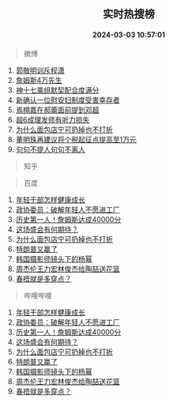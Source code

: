 <div align="center"><h2>实时热搜榜</h2><h4>2024-03-03 10:57:01</h4></div>

> 微博  

1. [郭敬明训斥程潇](https://s.weibo.com/weibo?q=%23%E9%83%AD%E6%95%AC%E6%98%8E%E8%AE%AD%E6%96%A5%E7%A8%8B%E6%BD%87%23&t=31&band_rank=1&Refer=top)<br />
2. [詹姆斯4万先生](https://s.weibo.com/weibo?q=%23%E8%A9%B9%E5%A7%86%E6%96%AF4%E4%B8%87%E5%85%88%E7%94%9F%23&t=31&band_rank=2&Refer=top)<br />
3. [神十七乘组默契配合度满分](https://s.weibo.com/weibo?q=%23%E7%A5%9E%E5%8D%81%E4%B8%83%E4%B9%98%E7%BB%84%E9%BB%98%E5%A5%91%E9%85%8D%E5%90%88%E5%BA%A6%E6%BB%A1%E5%88%86%23&t=31&band_rank=3&Refer=top)<br />
4. [新确认一位慰安妇制度受害幸存者](https://s.weibo.com/weibo?q=%23%E6%96%B0%E7%A1%AE%E8%AE%A4%E4%B8%80%E4%BD%8D%E6%85%B0%E5%AE%89%E5%A6%87%E5%88%B6%E5%BA%A6%E5%8F%97%E5%AE%B3%E5%B9%B8%E5%AD%98%E8%80%85%23&t=31&band_rank=4&Refer=top)<br />
5. [焉栩嘉在郝蕾面前提到邓超](https://s.weibo.com/weibo?q=%23%E7%84%89%E6%A0%A9%E5%98%89%E5%9C%A8%E9%83%9D%E8%95%BE%E9%9D%A2%E5%89%8D%E6%8F%90%E5%88%B0%E9%82%93%E8%B6%85%23&t=31&band_rank=5&Refer=top)<br />
6. [超6成理发师有听力损失](https://s.weibo.com/weibo?q=%23%E8%B6%856%E6%88%90%E7%90%86%E5%8F%91%E5%B8%88%E6%9C%89%E5%90%AC%E5%8A%9B%E6%8D%9F%E5%A4%B1%23&t=31&band_rank=6&Refer=top)<br />
7. [为什么面包店宁可扔掉也不打折](https://s.weibo.com/weibo?q=%23%E4%B8%BA%E4%BB%80%E4%B9%88%E9%9D%A2%E5%8C%85%E5%BA%97%E5%AE%81%E5%8F%AF%E6%89%94%E6%8E%89%E4%B9%9F%E4%B8%8D%E6%89%93%E6%8A%98%23&t=31&band_rank=7&Refer=top)<br />
8. [董明珠再建议将个税起征点提高至1万元](https://s.weibo.com/weibo?q=%23%E8%91%A3%E6%98%8E%E7%8F%A0%E5%86%8D%E5%BB%BA%E8%AE%AE%E5%B0%86%E4%B8%AA%E7%A8%8E%E8%B5%B7%E5%BE%81%E7%82%B9%E6%8F%90%E9%AB%98%E8%87%B31%E4%B8%87%E5%85%83%23&t=31&band_rank=8&Refer=top)<br />
9. [句句不提人句句不离人](https://s.weibo.com/weibo?q=%E5%8F%A5%E5%8F%A5%E4%B8%8D%E6%8F%90%E4%BA%BA%E5%8F%A5%E5%8F%A5%E4%B8%8D%E7%A6%BB%E4%BA%BA&t=31&band_rank=9&Refer=top)<br />

> 知乎  


> 百度  

1. [年轻干部怎样健康成长](https://www.baidu.com/s?wd=%E5%B9%B4%E8%BD%BB%E5%B9%B2%E9%83%A8%E6%80%8E%E6%A0%B7%E5%81%A5%E5%BA%B7%E6%88%90%E9%95%BF&sa=fyb_news&rsv_dl=fyb_news)<br />
2. [政协委员：破解年轻人不愿进工厂](https://www.baidu.com/s?wd=%E6%94%BF%E5%8D%8F%E5%A7%94%E5%91%98%EF%BC%9A%E7%A0%B4%E8%A7%A3%E5%B9%B4%E8%BD%BB%E4%BA%BA%E4%B8%8D%E6%84%BF%E8%BF%9B%E5%B7%A5%E5%8E%82&sa=fyb_news&rsv_dl=fyb_news)<br />
3. [历史第一人！詹姆斯达成40000分](https://www.baidu.com/s?wd=%E5%8E%86%E5%8F%B2%E7%AC%AC%E4%B8%80%E4%BA%BA%EF%BC%81%E8%A9%B9%E5%A7%86%E6%96%AF%E8%BE%BE%E6%88%9040000%E5%88%86&sa=fyb_news&rsv_dl=fyb_news)<br />
4. [这场盛会有何期待？](https://www.baidu.com/s?wd=%E8%BF%99%E5%9C%BA%E7%9B%9B%E4%BC%9A%E6%9C%89%E4%BD%95%E6%9C%9F%E5%BE%85%EF%BC%9F&sa=fyb_news&rsv_dl=fyb_news)<br />
5. [为什么面包店宁可扔掉也不打折](https://www.baidu.com/s?wd=%E4%B8%BA%E4%BB%80%E4%B9%88%E9%9D%A2%E5%8C%85%E5%BA%97%E5%AE%81%E5%8F%AF%E6%89%94%E6%8E%89%E4%B9%9F%E4%B8%8D%E6%89%93%E6%8A%98&sa=fyb_news&rsv_dl=fyb_news)<br />
6. [特朗普又赢了](https://www.baidu.com/s?wd=%E7%89%B9%E6%9C%97%E6%99%AE%E5%8F%88%E8%B5%A2%E4%BA%86&sa=fyb_news&rsv_dl=fyb_news)<br />
7. [韩国摄影师镜头下的杨幂](https://www.baidu.com/s?wd=%E9%9F%A9%E5%9B%BD%E6%91%84%E5%BD%B1%E5%B8%88%E9%95%9C%E5%A4%B4%E4%B8%8B%E7%9A%84%E6%9D%A8%E5%B9%82&sa=fyb_news&rsv_dl=fyb_news)<br />
8. [周杰伦王力宏林俊杰给陶喆送花篮](https://www.baidu.com/s?wd=%E5%91%A8%E6%9D%B0%E4%BC%A6%E7%8E%8B%E5%8A%9B%E5%AE%8F%E6%9E%97%E4%BF%8A%E6%9D%B0%E7%BB%99%E9%99%B6%E5%96%86%E9%80%81%E8%8A%B1%E7%AF%AE&sa=fyb_news&rsv_dl=fyb_news)<br />
9. [春捂就是多穿点？](https://www.baidu.com/s?wd=%E6%98%A5%E6%8D%82%E5%B0%B1%E6%98%AF%E5%A4%9A%E7%A9%BF%E7%82%B9%EF%BC%9F&sa=fyb_news&rsv_dl=fyb_news)<br />

> 哔哩哔哩  

1. [年轻干部怎样健康成长](https://www.baidu.com/s?wd=%E5%B9%B4%E8%BD%BB%E5%B9%B2%E9%83%A8%E6%80%8E%E6%A0%B7%E5%81%A5%E5%BA%B7%E6%88%90%E9%95%BF&sa=fyb_news&rsv_dl=fyb_news)<br />
2. [政协委员：破解年轻人不愿进工厂](https://www.baidu.com/s?wd=%E6%94%BF%E5%8D%8F%E5%A7%94%E5%91%98%EF%BC%9A%E7%A0%B4%E8%A7%A3%E5%B9%B4%E8%BD%BB%E4%BA%BA%E4%B8%8D%E6%84%BF%E8%BF%9B%E5%B7%A5%E5%8E%82&sa=fyb_news&rsv_dl=fyb_news)<br />
3. [历史第一人！詹姆斯达成40000分](https://www.baidu.com/s?wd=%E5%8E%86%E5%8F%B2%E7%AC%AC%E4%B8%80%E4%BA%BA%EF%BC%81%E8%A9%B9%E5%A7%86%E6%96%AF%E8%BE%BE%E6%88%9040000%E5%88%86&sa=fyb_news&rsv_dl=fyb_news)<br />
4. [这场盛会有何期待？](https://www.baidu.com/s?wd=%E8%BF%99%E5%9C%BA%E7%9B%9B%E4%BC%9A%E6%9C%89%E4%BD%95%E6%9C%9F%E5%BE%85%EF%BC%9F&sa=fyb_news&rsv_dl=fyb_news)<br />
5. [为什么面包店宁可扔掉也不打折](https://www.baidu.com/s?wd=%E4%B8%BA%E4%BB%80%E4%B9%88%E9%9D%A2%E5%8C%85%E5%BA%97%E5%AE%81%E5%8F%AF%E6%89%94%E6%8E%89%E4%B9%9F%E4%B8%8D%E6%89%93%E6%8A%98&sa=fyb_news&rsv_dl=fyb_news)<br />
6. [特朗普又赢了](https://www.baidu.com/s?wd=%E7%89%B9%E6%9C%97%E6%99%AE%E5%8F%88%E8%B5%A2%E4%BA%86&sa=fyb_news&rsv_dl=fyb_news)<br />
7. [韩国摄影师镜头下的杨幂](https://www.baidu.com/s?wd=%E9%9F%A9%E5%9B%BD%E6%91%84%E5%BD%B1%E5%B8%88%E9%95%9C%E5%A4%B4%E4%B8%8B%E7%9A%84%E6%9D%A8%E5%B9%82&sa=fyb_news&rsv_dl=fyb_news)<br />
8. [周杰伦王力宏林俊杰给陶喆送花篮](https://www.baidu.com/s?wd=%E5%91%A8%E6%9D%B0%E4%BC%A6%E7%8E%8B%E5%8A%9B%E5%AE%8F%E6%9E%97%E4%BF%8A%E6%9D%B0%E7%BB%99%E9%99%B6%E5%96%86%E9%80%81%E8%8A%B1%E7%AF%AE&sa=fyb_news&rsv_dl=fyb_news)<br />
9. [春捂就是多穿点？](https://www.baidu.com/s?wd=%E6%98%A5%E6%8D%82%E5%B0%B1%E6%98%AF%E5%A4%9A%E7%A9%BF%E7%82%B9%EF%BC%9F&sa=fyb_news&rsv_dl=fyb_news)<br />
